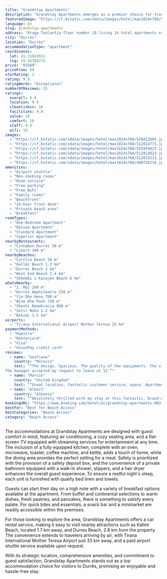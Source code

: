 ```yaml
---
title: "Grandstay Apartments"
description: "Grandstay Apartments emerges as a premier choice for travelers seeking a blend of comfort and convenience along the Durrës coastline."
featuredImage: "https://cf.bstatic.com/xdata/images/hotel/max1024x768/526812605.jpg?k=b5a93c7d259723e6ed15481433602cf4469c67d870267febf31b668a2c949867&o=&hp=1"
language: en
slug: grandstay-apartments
address: "Rruga Taulantia floor number 10 living 14 total apartments nr 40, 2001 Durrës, Albania"
city: "Durrës"
location: "Durrës"
accommodationType: "apartment"
coordinates:
  lat: 41.31024551
  lng: 19.44388276
price: "US$89"
priceFrom: 89
starRating: 3
rating: 9.9
ratingWords: "Exceptional"
numberOfReviews: 25
ratings:
  overall: 9.9
  location: 9.9
  cleanliness: 10
  facilities: 9.8
  value: 10
  comfort: 10
  staff: 9.9
  wifi: 10
images:
  - "https://cf.bstatic.com/xdata/images/hotel/max1024x768/526812605.jpg?k=b5a93c7d259723e6ed15481433602cf4469c67d870267febf31b668a2c949867&o=&hp=1"
  - "https://cf.bstatic.com/xdata/images/hotel/max1024x768/512814771.jpg?k=f59d0c96dec2b689c76024e2a078620a2012bb4729afc9c71518f83a02095530&o=&hp=1"
  - "https://cf.bstatic.com/xdata/images/hotel/max1024x768/525859423.jpg?k=82938bd97a28c92754efcbf2b8773d9c25807b947715d63f754bc87e526c741c&o=&hp=1"
  - "https://cf.bstatic.com/xdata/images/hotel/max1024x768/512814823.jpg?k=ed6ac26438c561952f634e5a194eb9128e27f03c29634c2f1255ccebf176bc28&o=&hp=1"
  - "https://cf.bstatic.com/xdata/images/hotel/max1024x768/512815213.jpg?k=3ba47171909b4ae4497cd742d223b4aa1c828de16aa56f95708c85e41587c663&o=&hp=1"
  - "https://cf.bstatic.com/xdata/images/hotel/max1024x768/480726216.jpg?k=1bfacc438b8b8b4c437b38bfa5e8b6c7f545267703afeddbe6759564bd06e363&o=&hp=1"
amenities:
  - "Airport shuttle"
  - "Non-smoking rooms"
  - "Room service"
  - "Free parking"
  - "Free WiFi"
  - "Family rooms"
  - "Beachfront"
  - "24-hour front desk"
  - "Private beach area"
  - "Breakfast"
roomTypes:
  - "One-Bedroom Apartment"
  - "Deluxe Apartment"
  - "Standard Apartment"
  - "Superior Apartment"
nearbyRestaurants:
  - "Cinnabon Durres 50 m"
  - "Liburn 100 m"
nearbyBeaches:
  - "Currila Beach 50 m"
  - "Kallmi Beach 1.3 km"
  - "Durres Beach 2 km"
  - "West End Beach 2.4 km"
  - "Shkëmbi i Kavajës Beach 6 km"
whatsNearby:
  - "1. Maj 200 m"
  - "Durres Amphiteatre 250 m"
  - "Yje Dhe Hena 700 m"
  - "Wine Dhe Pooh 750 m"
  - "Sheshi Demokracia 900 m"
  - "Sotir Noka 1.2 km"
  - "Bekimi 3.5 km"
airports:
  - "Tirana International Airport Mother Teresa 25 km"
paymentMethods:
  - "Maestro"
  - "Mastercard"
  - "Visa"
  - "UnionPay credit card"
reviews:
  - name: "Soufiane"
    country: "Morocco"
    text: "“The design. Spacious. The quality of the equipments. The view.
The manager accepted my request to leave at 12.”"
  - name: "Marcin"
    country: "United Kingdom"
    text: "“Great location, fantastic customer service, space. Apartment itself is very well equipped to high standard. It has everything you need for comfortable stay for family. The beds are very comfy, nicely designed bathroom, open living space, and fully...”"
  - name: "Albert"
    country: "Albania"
    text: "“Absolutely thrilled with my stay at this fantastic, brand-new apartment! The modern amenities exceeded my expectations – two 60-inch TVs, Netflix, and reliable internet, making downtime a pleasure. The super comfy mattress ensured a restful...”"
bookingURL: "https://www.booking.com/hotel/al/grandstay-apartments-003.en-gb.html?aid=8035640"
bestFor: "Best for Beach Access"
bestCategories: "Beach Access"
category: "Beach Access"
---
```


The accommodations at Grandstay Apartments are designed with guest comfort in mind, featuring air conditioning, a cozy seating area, and a flat-screen TV equipped with streaming services for entertainment at any time. The inclusion of a fully equipped kitchen, complete with an oven, microwave, toaster, coffee machine, and kettle, adds a touch of home, while the dining area provides the perfect setting for a meal. Safety is prioritized with the provision of a safety deposit box, and the convenience of a private bathroom equipped with a walk-in shower, slippers, and a hair dryer enhances the overall guest experience. To ensure a restful night's sleep, each unit is furnished with quality bed linen and towels.

Guests can start their day on a high note with a variety of breakfast options available at the apartment. From buffet and continental selections to warm dishes, fresh pastries, and pancakes, there is something to satisfy every palate. For quick bites and essentials, a snack bar and a minimarket are readily accessible within the premises.

For those looking to explore the area, Grandstay Apartments offers a car rental service, making it easy to visit nearby attractions such as Kallmi Beach, located 1.7 km away, and Durres Beach, 2.8 km from the property. The convenience extends to travelers arriving by air, with Tirana International Mother Teresa Airport just 33 km away, and a paid airport shuttle service available upon request.

With its strategic location, comprehensive amenities, and commitment to guest satisfaction, Grandstay Apartments stands out as a top accommodation choice for visitors to Durrës, promising an enjoyable and hassle-free stay.